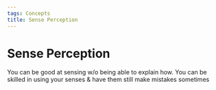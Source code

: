 ```yaml
---
tags: Concepts
title: Sense Perception
---
```

# Sense Perception

You can be good at sensing w/o being able to explain how.
You can be skilled in using your senses & have them still make mistakes sometimes